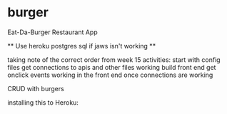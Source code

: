 # burger
Eat-Da-Burger Restaurant App

** Use heroku postgres sql if jaws isn't working **


taking note of the correct order from week 15 activities:
start with config files
get connections to apis and other files working
build front end
get onclick events working in the front end once connections are working

CRUD with burgers

installing this to Heroku:
